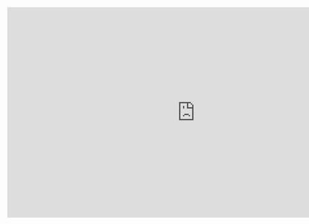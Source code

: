 <p data-ke-size="size16">&nbsp;</p>
<figure data-ke-type="video" data-ke-style="alignCenter" data-video-host="kakaotv" data-video-url="https://tv.kakao.com/v/448465867" data-video-thumbnail="https://scrap.kakaocdn.net/dn/dSc5fL/hyWGVAhMkP/gKmmlsIcgE1wpQJpzXu1Q1/img.jpg?width=1920&amp;height=1080&amp;face=0_0_1920_1080,https://scrap.kakaocdn.net/dn/fYI04/hyWG18oGET/WozfBOpJFJKizzXNKGGa3K/img.jpg?width=1920&amp;height=1080&amp;face=0_0_1920_1080" data-video-width="860" data-video-height="484" data-video-origin-width="860" data-video-origin-height="484" data-ke-mobilestyle="widthContent" data-video-title="'삶이란 무엇인가'에서 업로드한 동영상" data-video-play-service="daum_tistory" data-original-url=""><iframe src="https://play-tv.kakao.com/embed/player/cliplink/448465867?service=daum_tistory" width="860" height="484" frameborder="0" allowfullscreen="true"></iframe>
<figcaption style="display: none;"></figcaption>
</figure>
<p data-ke-size="size16">&nbsp;</p>